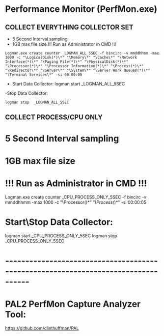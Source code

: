 # Performance Monitor (PerfMon.exe)

## COLLECT EVERYTHING COLLECTOR SET
- 5 Second Interval sampling
- 1GB max file size
!!! Run as Administrator in CMD !!!
```
Logman.exe create counter _LOGMAN_ALL_5SEC -f bincirc -v mmddhhmm -max 1000 -c "\LogicalDisk(*)\*" "\Memory\*" "\Cache\*" "\Network Interface(*)\*" "\Paging File(*)\*" "\PhysicalDisk(*)\*" "\Processor(*)\*" "\Processor Information(*)\*" "\Process(*)\*" "\Redirector\*" "\Server\*" "\System\*" "\Server Work Queues(*)\*" "\Terminal Services\*" -si 00:00:05 
```
- Start Data Collector: 
logman start _LOGMAN_ALL_5SEC

-Stop Data Collector:
```
logman stop  _LOGMAN_ALL_5SEC
```

## COLLECT PROCESS/CPU ONLY
# 5 Second Interval sampling
# 1GB max file size
# !!! Run as Administrator in CMD !!!
Logman.exe create counter _CPU_PROCESS_ONLY_5SEC -f bincirc -v mmddhhmm -max 1000 -c "\Processor(*)\*" "\Process(*)\*" -si 00:00:05 

# Start\Stop Data Collector: 
logman start _CPU_PROCESS_ONLY_5SEC
logman stop  _CPU_PROCESS_ONLY_5SEC


# ----------------------------------------------------------------------------------
# PAL2 PerfMon Capture Analyzer Tool: 
https://github.com/clinthuffman/PAL 
